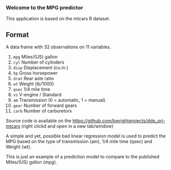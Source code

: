 ### Welcome to the MPG predictor

This application is based on the mtcars R dataset.  

## Format

A data frame with 32 observations on 11 variables.

1. `mpg` Miles/(US) gallon
1. `cyl` Number of cylinders 
1. `disp` Displacement (cu.in.) 
1. `hp` Gross horsepower 
1. `drat` Rear axle ratio 
1. `wt` Weight (lb/1000) 
1. `qsec` 1/4 mile time 
1. `vs` V-engine / Standard 
1. `am` Transmission (0 = automatic, 1 = manual) 
1. `gear` Number of forward gears 
1. `carb` Number of carburetors 


Source code is available on the https://github.com/bwrightprojects/ddp_prj-mtcars (right clickd and open in a new tab/window)

A simple and yet, possible bad linear regression model is used to predict the MPG based on the type of transmission (am), 1/4 mile time (qsec) and Weight (wt).  

This is just an example of a prediciton model to compare to the published Miles/(US) gallon (mpg). 


